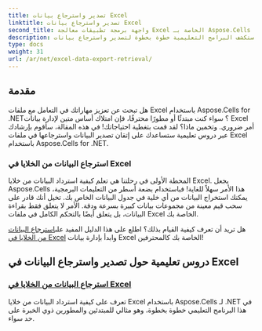 ```yaml
---
title: تصدير واسترجاع بيانات Excel
linktitle: تصدير واسترجاع بيانات Excel
second_title: واجهة برمجة تطبيقات معالجة Excel الخاصة بـ Aspose.Cells .NET
description: استكشف البرامج التعليمية خطوة بخطوة لتصدير واسترجاع بيانات Excel باستخدام Aspose.Cells لـ .NET، وهي مثالية للمطورين في أي مستوى مهارة.
type: docs
weight: 31
url: /ar/net/excel-data-export-retrieval/
---
```

## مقدمة

هل تبحث عن تعزيز مهاراتك في التعامل مع ملفات Excel باستخدام Aspose.Cells for .NET؟ سواء كنت مبتدئًا أو مطورًا محترفًا، فإن امتلاك أساس متين لإدارة بيانات Excel أمر ضروري. وتخمين ماذا؟ لقد قمت بتغطية احتياجاتك! في هذه المقالة، سأقوم بإرشادك عبر دروس تعليمية ستساعدك على إتقان تصدير البيانات واسترجاعها في ملفات Excel باستخدام Aspose.Cells for .NET.

### استرجاع البيانات من الخلايا في Excel

المحطة الأولى في رحلتنا هي تعلم كيفية استرداد البيانات من خلايا Excel. يجعل Aspose.Cells هذا الأمر سهلاً للغاية! فباستخدام بضعة أسطر من التعليمات البرمجية، يمكنك استخراج البيانات من أي خلية في جدول البيانات الخاص بك. تخيل أنك قادر على سحب قيم معينة من مجموعات بيانات كبيرة بسرعة ودقة. الأمر لا يتعلق فقط بقراءة البيانات، بل يتعلق أيضًا بالتحكم الكامل في ملفات Excel الخاصة بك.

هل تريد أن تعرف كيفية القيام بذلك؟ اطلع على هذا الدليل المفيد على[استرجاع البيانات من الخلايا في Excel](./retrieve-data-from-cells-in-excel/) وابدأ بإدارة بيانات Excel الخاصة بك كالمحترفين!

## دروس تعليمية حول تصدير واسترجاع البيانات في Excel
### [استرجاع البيانات من الخلايا في Excel](./retrieve-data-from-cells-in-excel/)
تعرف على كيفية استرداد البيانات من خلايا Excel باستخدام Aspose.Cells لـ .NET في هذا البرنامج التعليمي خطوة بخطوة، وهو مثالي للمبتدئين والمطورين ذوي الخبرة على حد سواء.